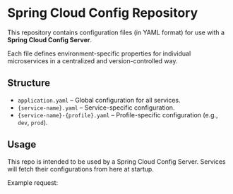 # Spring Cloud Config Repository

This repository contains configuration files (in YAML format) for use with a **Spring Cloud Config Server**.

Each file defines environment-specific properties for individual microservices in a centralized and version-controlled way.

## Structure

- `application.yaml` – Global configuration for all services.
- `{service-name}.yaml` – Service-specific configuration.
- `{service-name}-{profile}.yaml` – Profile-specific configuration (e.g., `dev`, `prod`).

## Usage

This repo is intended to be used by a Spring Cloud Config Server. Services will fetch their configurations from here at startup.

Example request:

